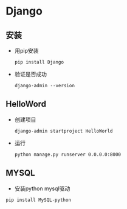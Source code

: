 # Django

## 安装

* 用pip安装

    ``` centos
    pip install Django
    ```

* 验证是否成功
    ```
    django-admin --version
    ```

## HelloWord

* 创建项目

    ```
    django-admin startproject HelloWorld
    ```

* 运行

    ```
    python manage.py runserver 0.0.0.0:8000
    ```

## MYSQL

* 安装python mysql驱动

```
pip install MySQL-python
```